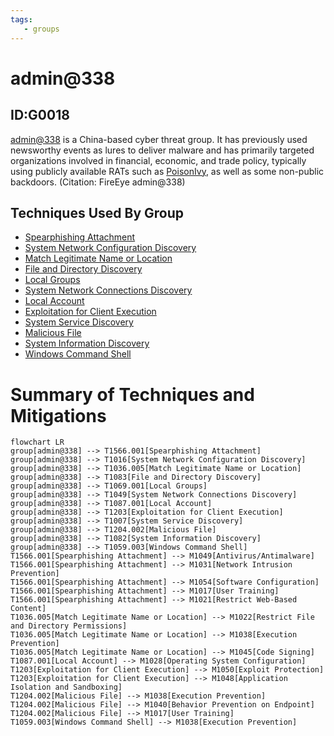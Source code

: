 ```yaml
---
tags:
   - groups
---
```

# admin@338
## ID:G0018
[admin@338](groups/G0018) is a China-based cyber threat group. It has previously used newsworthy events as lures to deliver malware and has primarily targeted organizations involved in financial, economic, and trade policy, typically using publicly available RATs such as [PoisonIvy](software/S0012), as well as some non-public backdoors. (Citation: FireEye admin@338)
## Techniques Used By Group
* [Spearphishing Attachment](techniques/T1566/001)
* [System Network Configuration Discovery](techniques/T1016)
* [Match Legitimate Name or Location](techniques/T1036/005)
* [File and Directory Discovery](techniques/T1083)
* [Local Groups](techniques/T1069/001)
* [System Network Connections Discovery](techniques/T1049)
* [Local Account](techniques/T1087/001)
* [Exploitation for Client Execution](techniques/T1203)
* [System Service Discovery](techniques/T1007)
* [Malicious File](techniques/T1204/002)
* [System Information Discovery](techniques/T1082)
* [Windows Command Shell](techniques/T1059/003)

# Summary of Techniques and Mitigations
```mermaid
flowchart LR
group[admin@338] --> T1566.001[Spearphishing Attachment]
group[admin@338] --> T1016[System Network Configuration Discovery]
group[admin@338] --> T1036.005[Match Legitimate Name or Location]
group[admin@338] --> T1083[File and Directory Discovery]
group[admin@338] --> T1069.001[Local Groups]
group[admin@338] --> T1049[System Network Connections Discovery]
group[admin@338] --> T1087.001[Local Account]
group[admin@338] --> T1203[Exploitation for Client Execution]
group[admin@338] --> T1007[System Service Discovery]
group[admin@338] --> T1204.002[Malicious File]
group[admin@338] --> T1082[System Information Discovery]
group[admin@338] --> T1059.003[Windows Command Shell]
T1566.001[Spearphishing Attachment] --> M1049[Antivirus/Antimalware]
T1566.001[Spearphishing Attachment] --> M1031[Network Intrusion Prevention]
T1566.001[Spearphishing Attachment] --> M1054[Software Configuration]
T1566.001[Spearphishing Attachment] --> M1017[User Training]
T1566.001[Spearphishing Attachment] --> M1021[Restrict Web-Based Content]
T1036.005[Match Legitimate Name or Location] --> M1022[Restrict File and Directory Permissions]
T1036.005[Match Legitimate Name or Location] --> M1038[Execution Prevention]
T1036.005[Match Legitimate Name or Location] --> M1045[Code Signing]
T1087.001[Local Account] --> M1028[Operating System Configuration]
T1203[Exploitation for Client Execution] --> M1050[Exploit Protection]
T1203[Exploitation for Client Execution] --> M1048[Application Isolation and Sandboxing]
T1204.002[Malicious File] --> M1038[Execution Prevention]
T1204.002[Malicious File] --> M1040[Behavior Prevention on Endpoint]
T1204.002[Malicious File] --> M1017[User Training]
T1059.003[Windows Command Shell] --> M1038[Execution Prevention]
```
